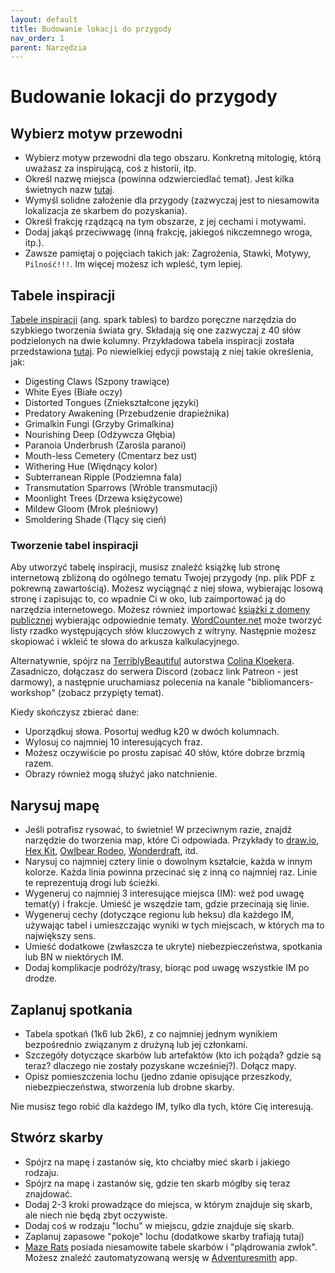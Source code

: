 ```yaml
---
layout: default
title: Budowanie lokacji do przygody
nav_order: 1
parent: Narzędzia
---
```


# Budowanie lokacji do przygody

## Wybierz motyw przewodni

- Wybierz motyw przewodni dla tego obszaru. Konkretną mitologię, którą uważasz za inspirującą, coś z historii, itp.
- Określ nazwę miejsca (powinna odzwierciedlać temat). Jest kilka świetnych nazw [tutaj](https://www.fantasynamegenerators.com/forest_names.php).
- Wymyśl solidne założenie dla przygody (zazwyczaj jest to niesamowita lokalizacja ze skarbem do pozyskania).
- Określ frakcję rządzącą na tym obszarze, z jej cechami i motywami.
- Dodaj jakąś przeciwwagę (inną frakcję, jakiegoś nikczemnego wroga, itp.).
- Zawsze pamiętaj o pojęciach takich jak: Zagrożenia, Stawki, Motywy, `Pilność!!!`. Im więcej możesz ich wpleść, tym lepiej.

## Tabele inspiracji

[Tabele inspiracji](https://www.bastionland.com/2017/11/electric-modernity-and-spark-tables.html) (ang. spark tables) to bardzo poręczne narzędzia do szybkiego tworzenia świata gry. Składają się one zazwyczaj z 40 słów podzielonych na dwie kolumny. 
Przykładowa tabela inspiracji została przedstawiona [tutaj](https://docs.google.com/spreadsheets/d/1b3E3FsQVvjqAMVcDIVXXQmo9g6bH0fQBDbzRJ6K5F10/edit#gid=0). Po niewielkiej edycji powstają z niej takie określenia, jak:

- Digesting Claws (Szpony trawiące)
- White Eyes (Białe oczy)
- Distorted Tongues (Zniekształcone języki)
- Predatory Awakening (Przebudzenie drapieżnika)
- Grimalkin Fungi (Grzyby Grimalkina)
- Nourishing Deep (Odżywcza Głębia)
- Paranoia Underbrush (Zarośla paranoi)
- Mouth-less Cemetery (Cmentarz bez ust)
- Withering Hue (Więdnący kolor)
- Subterranean Ripple (Podziemna fala)
- Transmutation Sparrows (Wróble transmutacji)
- Moonlight Trees (Drzewa księżycowe)
- Mildew Gloom (Mrok pleśniowy)
- Smoldering Shade (Tlący się cień)

### Tworzenie tabel inspiracji

Aby utworzyć tabelę inspiracji, musisz znaleźć książkę lub stronę internetową zbliżoną do ogólnego tematu Twojej przygody (np. plik PDF z pokrewną zawartością). Możesz wyciągnąć z niej słowa, wybierając losową stronę i zapisując to, co wpadnie Ci w oko, lub zaimportować ją do narzędzia internetowego.
Możesz również importować [książki z domeny publicznej](https://archive.org/details/texts) wybierając odpowiednie tematy.
[WordCounter.net](https://wordcounter.net/website-word-count) może tworzyć listy rzadko występujących słów kluczowych z witryny. Następnie możesz skopiować i wkleić te słowa do arkusza kalkulacyjnego.

Alternatywnie, spójrz na [TerriblyBeautiful](https://www.patreon.com/terriblybeautiful) autorstwa [Colina Kloekera](https://twitter.com/colinkloecker?lang=en). Zasadniczo, dołączasz do serwera Discord (zobacz link Patreon - jest darmowy), a następnie uruchamiasz polecenia na kanale "bibliomancers-workshop" (zobacz przypięty temat).

Kiedy skończysz zbierać dane:

- Uporządkuj słowa. Posortuj według k20 w dwóch kolumnach.
- Wylosuj co najmniej 10 interesujących fraz.
- Możesz oczywiście po prostu zapisać 40 słów, które dobrze brzmią razem.
- Obrazy również mogą służyć jako natchnienie.

## Narysuj mapę

- Jeśli potrafisz rysować, to świetnie! W przeciwnym razie, znajdź narzędzie do tworzenia map, które Ci odpowiada. Przykłady to [draw.io](http://draw.io), [Hex Kit](https://coneofnegativeenergy.com/hex-kit/), [Owlbear Rodeo](https://www.owlbear.rodeo/), [Wonderdraft](http://wonderdraft.net/), itd.
- Narysuj co najmniej cztery linie o dowolnym kształcie, każda w innym kolorze. Każda linia powinna przecinać się z inną co najmniej raz. Linie te reprezentują drogi lub ścieżki.
- Wygeneruj co najmniej 3 interesujące miejsca (IM): weź pod uwagę temat(y) i frakcje. Umieść je wszędzie tam, gdzie przecinają się linie.
- Wygeneruj cechy (dotyczące regionu lub heksu) dla każdego IM, używając tabel i umieszczając wyniki w tych miejscach, w których ma to największy sens.
- Umieść dodatkowe (zwłaszcza te ukryte) niebezpieczeństwa, spotkania lub BN w niektórych IM.
- Dodaj komplikacje podróży/trasy, biorąc pod uwagę wszystkie IM po drodze.

## Zaplanuj spotkania

- Tabela spotkań (1k6 lub 2k6), z co najmniej jednym wynikiem bezpośrednio związanym z drużyną lub jej członkami.
- Szczegóły dotyczące skarbów lub artefaktów (kto ich pożąda? gdzie są teraz? dlaczego nie zostały pozyskane wcześniej?). Dołącz mapy.
- Opisz pomieszczenia lochu (jedno zdanie opisujące przeszkody, niebezpieczeństwa, stworzenia lub drobne skarby.

Nie musisz tego robić dla każdego IM, tylko dla tych, które Cię interesują.

## Stwórz skarby

- Spójrz na mapę i zastanów się, kto chciałby mieć skarb i jakiego rodzaju.
- Spójrz na mapę i zastanów się, gdzie ten skarb mógłby się teraz znajdować.
- Dodaj 2-3 kroki prowadzące do miejsca, w którym znajduje się skarb, ale niech nie będą zbyt oczywiste.
- Dodaj coś w rodzaju "lochu" w miejscu, gdzie znajduje się skarb.
- Zaplanuj zapasowe "pokoje" lochu (dodatkowe skarby trafiają tutaj)
- [Maze Rats](https://questingbeast.itch.io/maze-rats) posiada niesamowite tabele skarbów i "plądrowania zwłok". Możesz znaleźć zautomatyzowaną wersję w [Adventuresmith](https://play.google.com/store/apps/details?id=org.steavesea.adventuresmith&hl=en_US&gl=US) app.
